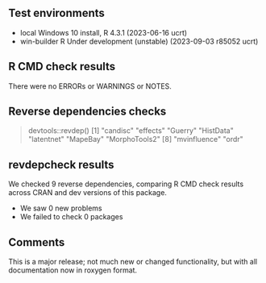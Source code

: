 ## Test environments
* local Windows 10 install, R 4.3.1 (2023-06-16 ucrt)
* win-builder R Under development (unstable) (2023-09-03 r85052 ucrt)

## R CMD check results
There were no ERRORs or WARNINGS or NOTES.

## Reverse dependencies checks

> devtools::revdep()
[1] "candisc"      "effects"      "Guerry"       "HistData"     "latentnet"    "MapeBay"      "MorphoTools2"
[8] "mvinfluence"  "ordr"   

## revdepcheck results

We checked 9 reverse dependencies, comparing R CMD check results across CRAN and dev versions of this package.

 * We saw 0 new problems
 * We failed to check 0 packages


## Comments

This is a major release; not much new or changed functionality, but with all documentation now in roxygen format.







